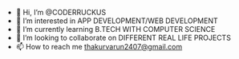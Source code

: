 - 👋 Hi, I’m @CODERRUCKUS
- 👀 I’m interested in APP DEVELOPMENT/WEB DEVELOPMENT
- 🌱 I’m currently learning B.TECH WITH COMPUTER SCIENCE
- 💞️ I’m looking to collaborate on DIFFERENT REAL LIFE PROJECTS
- 📫 How to reach me thakurvarun2407@gmail.com

<!---
Codervar/Codervar is a ✨ special ✨ repository because its `README.md` (this file) appears on your GitHub profile.
You can click the Preview link to take a look at your changes.
--->

